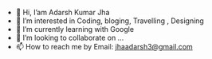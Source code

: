 - 👋 Hi, I’am Adarsh Kumar Jha
- 👀 I’m interested in Coding, bloging, Travelling , Designing
- 🌱 I’m currently learning with Google
- 💞️ I’m looking to collaborate on ...
- 📫 How to reach me by Email: jhaadarsh3@gmail.com

<!---
jhaadarsh3/jhaadarsh3 is a ✨ special ✨ repository because its `README.md` (this file) appears on your GitHub profile.
You can click the Preview link to take a look at your changes.
--->
